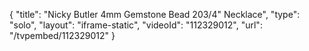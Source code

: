 {
    "title": "Nicky Butler 4mm Gemstone Bead 203\/4\" Necklace",
    "type": "solo",
    "layout": "iframe-static",
    "videoId": "112329012",
    "url": "\/tvpembed\/112329012"
}